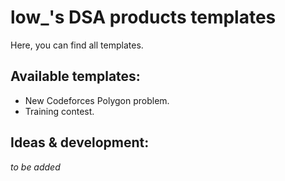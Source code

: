 # low_'s DSA products templates

Here, you can find all templates.

## Available templates:

- New Codeforces Polygon problem.
- Training contest.

## Ideas & development:

*to be added*